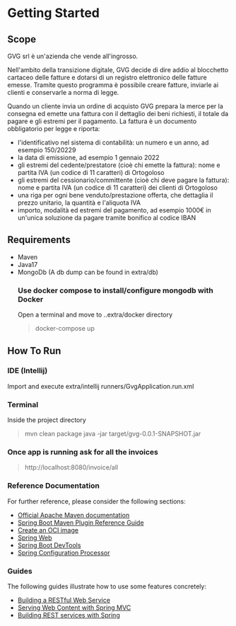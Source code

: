 # Getting Started

## Scope

GVG srl è un'azienda che vende all'ingrosso.

Nell'ambito della transizione digitale, GVG decide di dire addio al blocchetto cartaceo delle fatture e dotarsi
di un registro elettronico delle fatture emesse. Tramite questo programma è possibile creare fatture, inviarle ai
clienti e conservarle a norma di legge.

Quando un cliente invia un ordine di acquisto GVG prepara la merce per la consegna ed emette una fattura con il
dettaglio dei beni richiesti, il totale da pagare e gli estremi per il pagamento. La fattura è un documento obbligatorio
per legge e riporta:

* l'identificativo nel sistema di contabilità: un numero e un anno, ad esempio 150/20229
* la data di emissione, ad esempio 1 gennaio 2022
* gli estremi del cedente/prestatore (cioè chi emette la fattura): nome e partita IVA
  (un codice di 11 caratteri) di Ortogoloso
* gli estremi del cessionario/committente (cioè chi deve pagare la fattura): nome e partita IVA (un codice di 11
  caratteri) dei clienti di Ortogoloso
* una riga per ogni bene venduto/prestazione offerta, che dettaglia il prezzo unitario, la quantità e l'aliquota IVA
* importo, modalità ed estremi del pagamento, ad esempio 1000€ in un'unica soluzione da pagare tramite bonifico al
  codice IBAN

## Requirements

* Maven
* Java17
* MongoDb (A db dump can be found in extra/db)
  ### Use docker compose to install/configure mongodb with Docker
  Open a terminal and move to ..extra/docker directory
  > docker-compose up
  
## How To Run

### IDE (Intellij)
Import and execute extra/intellij runners/GvgApplication.run.xml

### Terminal
Inside the project directory
> mvn clean package
> java -jar target/gvg-0.0.1-SNAPSHOT.jar

### Once app is running ask for all the invoices

> http://localhost:8080/invoice/all

### Reference Documentation

For further reference, please consider the following sections:

* [Official Apache Maven documentation](https://maven.apache.org/guides/index.html)
* [Spring Boot Maven Plugin Reference Guide](https://docs.spring.io/spring-boot/docs/2.6.3/maven-plugin/reference/html/)
* [Create an OCI image](https://docs.spring.io/spring-boot/docs/2.6.3/maven-plugin/reference/html/#build-image)
* [Spring Web](https://docs.spring.io/spring-boot/docs/2.6.3/reference/htmlsingle/#boot-features-developing-web-applications)
* [Spring Boot DevTools](https://docs.spring.io/spring-boot/docs/2.6.3/reference/htmlsingle/#using-boot-devtools)
* [Spring Configuration Processor](https://docs.spring.io/spring-boot/docs/2.6.3/reference/htmlsingle/#configuration-metadata-annotation-processor)

### Guides

The following guides illustrate how to use some features concretely:

* [Building a RESTful Web Service](https://spring.io/guides/gs/rest-service/)
* [Serving Web Content with Spring MVC](https://spring.io/guides/gs/serving-web-content/)
* [Building REST services with Spring](https://spring.io/guides/tutorials/bookmarks/)
